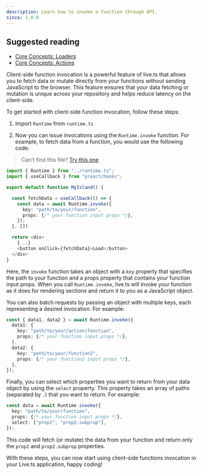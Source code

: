 ```yaml
---
description: Learn how to invoke a function through API.
since: 1.0.0
---
```


## Suggested reading

- [Core Concepts: Loaders](/docs/en/concepts/loader)
- [Core Concepts: Actions](/docs/en/concepts/action)

Client-side function invocation is a powerful feature of live.ts that allows you
to fetch data or mutate directly from your functions without sending JavaScript
to the browser. This feature ensures that your data fetching or mutation is
unique across your repository and helps reduce latency on the client-side.

To get started with client-side function invocation, follow these steps:

1. Import `Runtime` from `runtime.ts`

2. Now you can issue invocations using the `Runtime.invoke` function. For
   example, to fetch data from a function, you would use the following code:

> Can't find this file?
> [Try this one](https://github.com/deco-sites/fashion/blob/main/runtime.ts)

```ts
import { Runtime } from "../runtime.ts";
import { useCallback } from "preact/hooks";

export default function MyIsland() {

  const fetchData = useCallback(() => {
    const data = await Runtime.invoke({
      key: "path/to/your/function",
      props: {/* your function input props */},
    });
  }, [])

  return <div>
    {...}
    <button onClick={fetchData}>Load</button>
  </div>
}
```

Here, the `invoke` function takes an object with a `key` property that specifies
the path to your function and a props property that contains your function input
props. When you call `Runtime.invoke`, live.ts will invoke your function as it
does for rendering sections and return it to you as a JavaScript object.

You can also batch requests by passing an object with multiple keys, each
representing a desired invocation. For example:

```ts
const { data1, data2 } = await Runtime.invoke({
  data1: {
    key: "path/to/your/action/function",
    props: {/* your functino input props */},
  },
  data2: {
    key: "path/to/your/function2",
    props: {/* your function2 input props */},
  },
});
```

Finally, you can select which properties you want to return from your data
object by using the `select` property. This property takes an array of paths
(separated by `.`) that you want to return. For example:

```ts
const data = await Runtime.invoke({
  key: "path/to/your/function",
  props: {/* your function input props */},
  select: ["prop1", "prop2.subprop"],
});
```

This code will fetch (or mutate) the data from your function and return only the
`prop1` and `prop2.subprop` properties.

With these steps, you can now start using client-side functions invocation in
your Live.ts application, happy coding!
